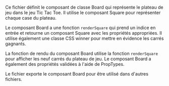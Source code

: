 Ce fichier définit le composant de classe Board qui représente le plateau de jeu dans le jeu Tic Tac Toe. Il utilise le composant Square pour représenter chaque case du plateau.

Le composant Board a une fonction `renderSquare` qui prend un indice en entrée et retourne un composant Square avec les propriétés appropriées. Il utilise également une classe CSS winner pour mettre en évidence les carrés gagnants.

La fonction de rendu du composant Board utilise la fonction `renderSquare` pour afficher les neuf carrés du plateau de jeu. Le composant Board a également des propriétés validées à l'aide de PropTypes.

Le fichier exporte le composant Board pour être utilisé dans d'autres fichiers.

